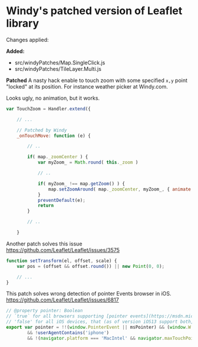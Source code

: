 # Windy's patched version of Leaflet library

Changes applied:

**Added:**
 * src/windyPatches/Map.SingleClick.js
 * src/windyPatches/TileLayer.Multi.js

**Patched**
A nasty hack enable to touch zoom with some specified
`x,y` point "locked" at its position. For instance weather picker
at Windy.com.

Looks ugly, no animation, but it works.

```js
var TouchZoom = Handler.extend({

	// ...

	// Patched by Windy
	_onTouchMove: function (e) {

		// ..

		if( map._zoomCenter ) {
			var myZoom_ = Math.round( this._zoom )

			// ..

			if( myZoom_ !== map.getZoom() ) {
				map.setZoomAround( map._zoomCenter, myZoom_, { animate: true });
			}
			preventDefault(e);
			return
		}

		// ..

	}
```

Another patch solves this issue https://github.com/Leaflet/Leaflet/issues/3575

```js
function setTransform(el, offset, scale) {
	var pos = (offset && offset.round()) || new Point(0, 0);

	// ...
}
```

This patch solves wrong detection of pointer Events browser in iOS. https://github.com/Leaflet/Leaflet/issues/6817

```js
// @property pointer: Boolean
// `true` for all browsers supporting [pointer events](https://msdn.microsoft.com/en-us/library/dn433244%28v=vs.85%29.aspx).
// 'false' for all iOS devices, that (as of version iOS13 support both, touch and poiter events)
export var pointer = !!(window.PointerEvent || msPointer) && (window.W && (window.W.target !== 'mobile'))
		&& !userAgentContains('iphone')
		&& !(navigator.platform === 'MacIntel' && navigator.maxTouchPoints > 1);
```
